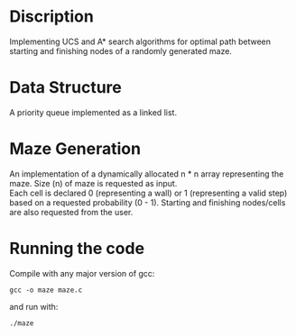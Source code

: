# Discription
Implementing UCS and A* search algorithms for optimal path between starting and finishing nodes of a randomly generated maze.

# Data Structure
A priority queue implemented as a linked list.

# Maze Generation
An implementation of a dynamically allocated n * n array representing the maze. Size (n) of maze is requested as input.\
Each cell is declared 0 (representing a wall) or 1 (representing a valid step) based on a requested probability (0 - 1).
Starting and finishing nodes/cells are also requested from the user.

# Running the code
Compile with any major version of gcc:
```
gcc -o maze maze.c
```
and run with:
```
./maze
